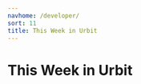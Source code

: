 ```yaml
---
navhome: /developer/
sort: 11
title: This Week in Urbit
---
```


# This Week in Urbit

<list sortBy="date"/>
